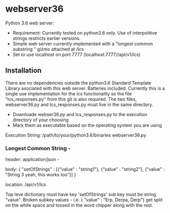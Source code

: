 # webserver36
Python 3.6 web server:
- Requirement: Currently tested on python3.6 only. Use of interpolitive strings restricts earlier versions.
- Simple web server currently implemented with a "longest common substring " gizmo attached at /lcs
- Set to use localhost on port 7777 (localhost:7777//api/v1/lcs)

## Installation
There are no dependencies outside the python3.6 Standard Template Library asociated with this web server. 
Batteries included.
Currently this is a single use implementation for the lcs functionality so the file "lcs_responses.py" from this git is also required. The two files, webserver36.py and lcs_responses.py must live in the same directory.

- Downloade webser36.py and lcs_responses.py to the execution directory of your choosing
- Mark them as executable based on the operating system you are using

Execution String: /path/to/your/python3.6/binaries webserver36.py

### Longest Common String -
header: application/json -

body:
{ "setOfStrings" : [{“value" : "string1"}, {“value" : "string2”}, {“value" : "String 3 yeah, this works too”}] }

location: /api/v1/lcs

Top leve dictionary must have key 'setOfStrings' sub key must be string "value".
Broken subkey values - i.e. { "value" : "Erp, Derpa, Derp"} get split on the white space and tossed in the word chipper along with the rest.
